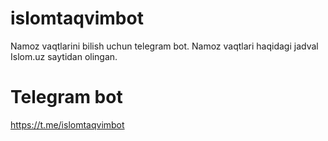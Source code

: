# islomtaqvimbot
 Namoz vaqtlarini bilish uchun telegram bot. Namoz vaqtlari haqidagi jadval Islom.uz saytidan olingan.

# Telegram bot

https://t.me/islomtaqvimbot
